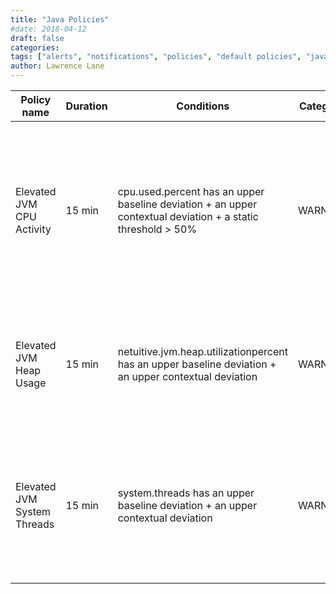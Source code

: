 ```yaml
---
title: "Java Policies"
#date: 2018-04-12
draft: false
categories:
tags: ["alerts", "notifications", "policies", "default policies", "java"]
author: Lawrence Lane
---
```


| Policy name                 | Duration | Conditions                                                                                                  | Category | Description                                                                                                                              |
|-----------------------------|----------|-------------------------------------------------------------------------------------------------------------|----------|------------------------------------------------------------------------------------------------------------------------------------------|
| Elevated JVM CPU Activity   | 15 min   | cpu.used.percent has an upper baseline deviation + an upper contextual deviation + a static threshold > 50% | WARNING  | This policy will generate a WARNING event when the JVM’s CPU activity is higher than expected. Additionally, the CPU usage is above 50%. |
| Elevated JVM Heap Usage     | 15 min   | netuitive.jvm.heap.utilizationpercent has an upper baseline deviation + an upper contextual deviation        | WARNING  | This policy will generate a WARNING event when the JVM’s heap usage is higher than expected.                                             |
| Elevated JVM System Threads | 15 min   | system.threads has an upper baseline deviation + an upper contextual deviation                              | WARNING  | This policy will generate a WARNING event when the number of system threads used by the JVM is higher than expected.                     |
